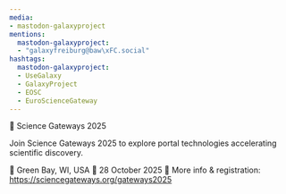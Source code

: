 ```yaml
---
media:
- mastodon-galaxyproject
mentions:
  mastodon-galaxyproject:
  - "galaxyfreiburg@baw\xFC.social"
hashtags:
  mastodon-galaxyproject:
  - UseGalaxy
  - GalaxyProject
  - EOSC
  - EuroScienceGateway
---
```

📣 Science Gateways 2025

Join Science Gateways 2025 to explore portal technologies accelerating scientific discovery.

📍 Green Bay, WI, USA
📅 28 October 2025
🔗 More info & registration: https://sciencegateways.org/gateways2025